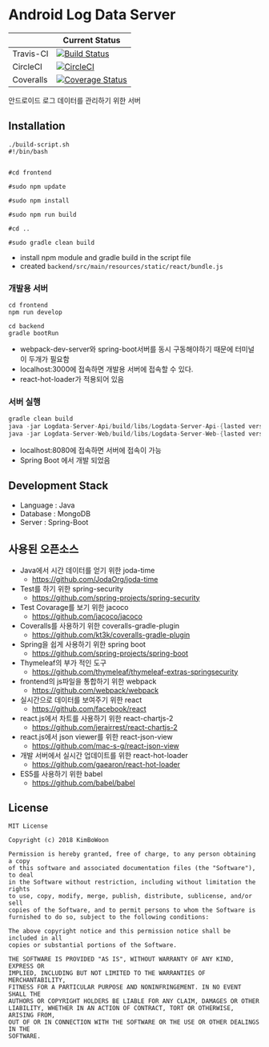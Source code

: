 ﻿# Android Log Data Server

|  | Current Status |
|--------|--------|
| Travis-CI | [![Build Status](https://travis-ci.org/AndroidLogData/Logdata-Server-Spring.svg?branch=develop)](https://travis-ci.org/AndroidLogData/Logdata-Server-Spring) |
| CircleCI | [![CircleCI](https://circleci.com/gh/AndroidLogData/Logdata-Server-Spring/tree/develop.svg?style=svg)](https://circleci.com/gh/AndroidLogData/Logdata-Server-Spring/tree/develop) |
| Coveralls | [![Coverage Status](https://coveralls.io/repos/github/AndroidLogData/Logdata-Server-Spring/badge.svg?branch=develop)](https://coveralls.io/github/AndroidLogData/Logdata-Server-Spring?branch=develop) |

안드로이드 로그 데이터를 관리하기 위한 서버

## Installation
```script
./build-script.sh
#!/bin/bash


#cd frontend

#sudo npm update

#sudo npm install

#sudo npm run build

#cd ..

#sudo gradle clean build

```

* install npm module and gradle build in the script file
* created ```backend/src/main/resources/static/react/bundle.js```

### 개발용 서버
```text
cd frontend
npm run develop
```
```text
cd backend
gradle bootRun
```

* webpack-dev-server와 spring-boot서버를 동시 구동해야하기 때문에 터미널이 두개가 필요함
* localhost:3000에 접속하면 개발용 서버에 접속할 수 있다.
* react-hot-loader가 적용되어 있음

### 서버 실행
```gradle
gradle clean build
java -jar Logdata-Server-Api/build/libs/Logdata-Server-Api-{lasted version}-SNAPSHOT.jar
java -jar Logdata-Server-Web/build/libs/Logdata-Server-Web-{lasted version}-SNAPSHOT.jar
```

* localhost:8080에 접속하면 서버에 접속이 가능
* Spring Boot 에서 개발 되었음

## Development Stack
* Language : Java
* Database : MongoDB
* Server : Spring-Boot

## 사용된 오픈소스
* Java에서 시간 데이터를 얻기 위한 joda-time
	* https://github.com/JodaOrg/joda-time
* Test를 하기 위한 spring-security
	* https://github.com/spring-projects/spring-security
* Test Covarage를 보기 위한 jacoco
	* https://github.com/jacoco/jacoco
* Coveralls를 사용하기 위한 coveralls-gradle-plugin
	* https://github.com/kt3k/coveralls-gradle-plugin
* Spring을 쉽게 사용하기 위한 spring boot
	* https://github.com/spring-projects/spring-boot
* Thymeleaf의 부가 적인 도구
	* https://github.com/thymeleaf/thymeleaf-extras-springsecurity
* frontend의 js파일을 통합하기 위한 webpack
	* https://github.com/webpack/webpack
* 실시간으로 데이터를 보여주기 위한 react
	* https://github.com/facebook/react
* react.js에서 차트를 사용하기 위한 react-chartjs-2
	* https://github.com/jerairrest/react-chartjs-2
* react.js에서 json viewer를 위한 react-json-view
	* https://github.com/mac-s-g/react-json-view
* 개발 서버에서 실시간 업데이트를 위한 react-hot-loader
	* https://github.com/gaearon/react-hot-loader
* ES5를 사용하기 위한 babel
	* https://github.com/babel/babel

## License
```
MIT License

Copyright (c) 2018 KimBoWoon

Permission is hereby granted, free of charge, to any person obtaining a copy
of this software and associated documentation files (the "Software"), to deal
in the Software without restriction, including without limitation the rights
to use, copy, modify, merge, publish, distribute, sublicense, and/or sell
copies of the Software, and to permit persons to whom the Software is
furnished to do so, subject to the following conditions:

The above copyright notice and this permission notice shall be included in all
copies or substantial portions of the Software.

THE SOFTWARE IS PROVIDED "AS IS", WITHOUT WARRANTY OF ANY KIND, EXPRESS OR
IMPLIED, INCLUDING BUT NOT LIMITED TO THE WARRANTIES OF MERCHANTABILITY,
FITNESS FOR A PARTICULAR PURPOSE AND NONINFRINGEMENT. IN NO EVENT SHALL THE
AUTHORS OR COPYRIGHT HOLDERS BE LIABLE FOR ANY CLAIM, DAMAGES OR OTHER
LIABILITY, WHETHER IN AN ACTION OF CONTRACT, TORT OR OTHERWISE, ARISING FROM,
OUT OF OR IN CONNECTION WITH THE SOFTWARE OR THE USE OR OTHER DEALINGS IN THE
SOFTWARE.
```
